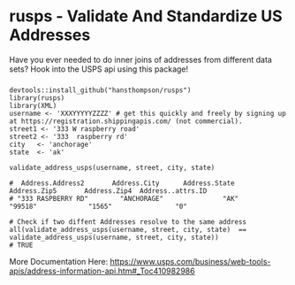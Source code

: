 # rusps -   Validate And Standardize US Addresses 
Have you ever needed to do inner joins of addresses from different data sets? 
Hook into the USPS api using this package!  
### 
```
devtools::install_github("hansthompson/rusps")
library(rusps)
library(XML)
username <- 'XXXYYYYYZZZZ' # get this quickly and freely by signing up at https://registration.shippingapis.com/ (not commercial).
street1 <- '333 W raspberry road'
street2 <- '333  raspberry rd'
city   <- 'anchorage'
state  <- 'ak'

validate_address_usps(username, street, city, state)

#  Address.Address2       Address.City      Address.State       Address.Zip5       Address.Zip4  Address..attrs.ID 
# "333 RASPBERRY RD"        "ANCHORAGE"               "AK"            "99518"             "1565"                "0" 

# Check if two diffent Addresses resolve to the same address
all(validate_address_usps(username, street, city, state)  == validate_address_usps(username, street, city, state))
# TRUE
```

More Documentation Here:
https://www.usps.com/business/web-tools-apis/address-information-api.htm#_Toc410982986
